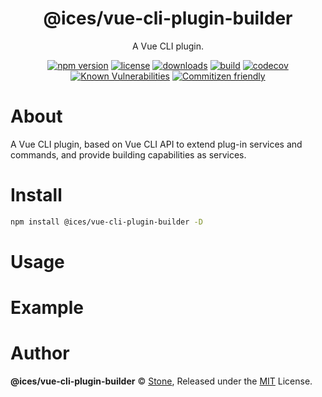 
<p align="center"><h1 align="center">
  @ices/vue-cli-plugin-builder
</h1>

<p align="center">
  A Vue CLI plugin.
</p>

<p align="center">
  <a href="https://www.npmjs.org/package/@ices/vue-cli-plugin-builder"><img src="https://badgen.net/npm/v/@ices/vue-cli-plugin-builder" alt="npm version"/></a>
  <a href="https://www.npmjs.org/package/@ices/vue-cli-plugin-builder"><img src="https://img.shields.io/npm/l/@ices/vue-cli-plugin-builder" alt="license"/></a>
  <a href="https://www.npmjs.org/package/@ices/vue-cli-plugin-builder"><img src="https://badgen.net/npm/dt/@ices/vue-cli-plugin-builder" alt="downloads"/></a>
  <a href="https://github.com/icesjs/vue-cli-plugin-builder/actions?workflow=CI"><img src="https://github.com/icesjs/vue-cli-plugin-builder/workflows/CI/badge.svg" alt="build"/></a>
  <a href="https://codecov.io/gh/icesjs/vue-cli-plugin-builder"><img src="https://badgen.net/codecov/c/github/icesjs/vue-cli-plugin-builder" alt="codecov"/></a>
  <a href="https://snyk.io/test/github/icesjs/vue-cli-plugin-builder"><img src="https://snyk.io/test/github/icesjs/vue-cli-plugin-builder/badge.svg" alt="Known Vulnerabilities"/></a>
  <a href="http://commitizen.github.io/cz-cli/"><img src="https://img.shields.io/badge/commitizen-friendly-brightgreen.svg" alt="Commitizen friendly"/></a>
</p>

# About

A Vue CLI plugin, based on Vue CLI API to extend plug-in services and commands, and provide building capabilities as services.

# Install

```bash
npm install @ices/vue-cli-plugin-builder -D
```

# Usage

# Example

# Author

**@ices/vue-cli-plugin-builder** © [Stone](https://github.com/star2018), Released under the [MIT](./LICENSE) License.
